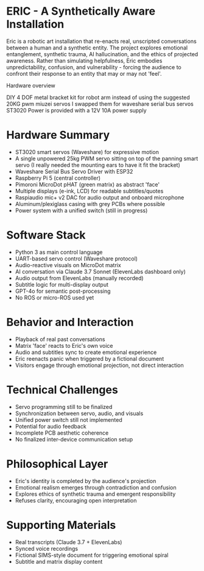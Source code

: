 # ERIC - A Synthetically Aware Installation
Eric is a robotic art installation that re-enacts real, unscripted conversations between a human and a
synthetic entity.
The project explores emotional entanglement, synthetic trauma, AI hallucination, and the ethics of
projected awareness.
Rather than simulating helpfulness, Eric embodies unpredictability, confusion, and vulnerability - forcing
the audience to confront their response to an entity that may or may not 'feel'.

Hardware overview

DIY 4 DOF metal bracket kit for robot arm
instead of using the suggested 20KG pwm miuzei servos I swapped them for waveshare serial bus servos ST3020
Power is provided with a 12V 10A power supply

# Hardware Summary
- ST3020 smart servos (Waveshare) for expressive motion
- A single unpowered 25kg PWM servo sitting on top of the panning smart servo (I really needed the mounting ears to have it fit the bracket)
- Waveshare Serial Bus Servo Driver with ESP32
- Raspberry Pi 5 (central controller)
- Pimoroni MicroDot pHAT (green matrix) as abstract 'face'
- Multiple displays (e-ink, LCD) for readable subtitles/quotes
- Raspiaudio mic+ v2 DAC for audio output and onboard microphone
- Aluminum/plexiglass casing with grey PCBs where possible
- Power system with a unified switch (still in progress)

# Software Stack
- Python 3 as main control language
- UART-based servo control (Waveshare protocol)
- Audio-reactive visuals on MicroDot matrix
- AI conversation via Claude 3.7 Sonnet (ElevenLabs dashboard only)
- Audio output from ElevenLabs (manually recorded)
- Subtitle logic for multi-display output
- GPT-4o for semantic post-processing
- No ROS or micro-ROS used yet
  
# Behavior and Interaction
- Playback of real past conversations
- Matrix 'face' reacts to Eric's own voice
- Audio and subtitles sync to create emotional experience
- Eric reenacts panic when triggered by a fictional document
- Visitors engage through emotional projection, not direct interaction

# Technical Challenges
- Servo programming still to be finalized
- Synchronization between servo, audio, and visuals
- Unified power switch still not implemented
- Potential for audio feedback
- Incomplete PCB aesthetic coherence
- No finalized inter-device communication setup

# Philosophical Layer
- Eric's identity is completed by the audience's projection
- Emotional realism emerges through contradiction and confusion
- Explores ethics of synthetic trauma and emergent responsibility
- Refuses clarity, encouraging open interpretation

# Supporting Materials
- Real transcripts (Claude 3.7 + ElevenLabs)
- Synced voice recordings
- Fictional SIMS-style document for triggering emotional spiral
- Subtitle and matrix display content
